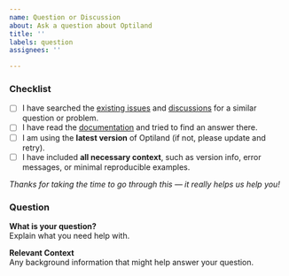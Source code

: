 ```yaml
---
name: Question or Discussion
about: Ask a question about Optiland
title: ''
labels: question
assignees: ''

---
```


<!-- Please complete the following checklist before submitting your issue.
This helps us respond more effectively and keeps the issue tracker focused. -->

### Checklist

- [ ] I have searched the [existing issues](https://github.com/HarrisonKramer/optiland/issues) and [discussions](https://github.com/HarrisonKramer/optiland/discussions) for a similar question or problem.
- [ ] I have read the [documentation](https://optiland.readthedocs.io/en/latest/) and tried to find an answer there.
- [ ] I am using the **latest version** of Optiland (if not, please update and retry).
- [ ] I have included **all necessary context**, such as version info, error messages, or minimal reproducible examples.

*Thanks for taking the time to go through this — it really helps us help you!*

### Question

**What is your question?**  
Explain what you need help with.

**Relevant Context**  
Any background information that might help answer your question.
